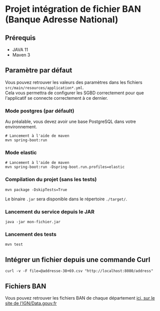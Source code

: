 # Projet intégration de fichier BAN (Banque Adresse National)

## Prérequis

* JAVA 11
* Maven 3

## Paramètre par défaut

Vous pouvez retrouver les valeurs des paramètres dans les fichiers `src/main/resources/application*.yml`.  
Cela vous permettra de configurer les SGBD correctement pour que l'applicatif se connecte correctement à ce dernier.

### Mode postgres (par défault)
Au préalable, vous devez avoir une base PostgreSQL dans votre environnement. 

```shell
# Lancement à l'aide de maven
mvn spring-boot:run
```

### Mode elastic
```shell
# Lancement à l'aide de maven
mvn spring-boot:run -Dspring-boot.run.profiles=elastic
```

### Compilation du projet (sans les tests)
```
mvn package -DskipTests=True
```

Le binaire `.jar` sera disponible dans le répertoire `./target/`.

### Lancement du service depuis le JAR

```
java -jar mon-fichier.jar
```


### Lancement des tests
```
mvn test
```

## Intégrer un fichier depuis une commande Curl
```
curl -v -F file=@addresse-38+69.csv "http://localhost:8080/address"
```

## Fichiers BAN
Vous pouvez retrouver les fichiers BAN de chaque département [ici, sur le site de l'IGN/Data.gouv.fr](https://adresse.data.gouv.fr/data/ban/adresses/latest/csv/)

